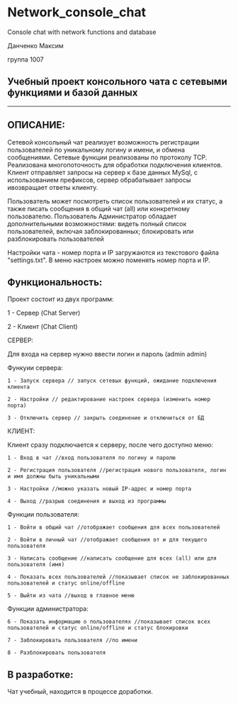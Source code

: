 # Network_console_chat
Console chat with network functions and database

Данченко Максим

группа 1007

Учебный проект консольного чата с сетевыми функциями и базой данных
------------------------------------------------------------------------------------------------------------------
------------------------------------------------------------------------------------------------------------------

ОПИСАНИЕ:
------------------------------------------------------------------------------------------------------------------

Сетевой консольный чат реализует возможность регистрации пользователей по уникальному логину и имени, и обмена сообщениями.
Сетевые функции реализованы по протоколу TCP. Реализована многопоточность для обработки подключения клиентов. 
Клиент отправляет запросы на сервер к базе данных MySql, с использованием префиксов, 
сервер обрабатывает запросы ивозвращает ответы клиенту.

Пользователь может посмотреть список пользователей и их статус, а также писать сообщения в общий чат (all) или конкретному пользователю.
Пользователь Администратор обладает дополнительными возможностями: видеть полный список пользователей, включая заблокированных; блокировать или 
разблокировать пользователей

Настройки чата - номер порта и IP загружаются из текстового файла "settings.txt".
В меню настроек можно поменять номер порта и IP.

Функциональность:
------------------------------------------------------------------------------------------------------------------
Проект состоит из двух программ:

1 - Сервер (Chat Server)

2 - Клиент (Chat Client)

СЕРВЕР:

Для входа на сервер нужно ввести логин и пароль (admin admin)

Функуии сервера:

    1 - Запуск сервера // запуск сетевых функций, ожидание подключения клиента
    
    2 - Настройки // редактирование настроек сервера (изменить номер порта)
    
    3 - Отключить сервер // закрыть соединение и отключиться от БД

КЛИЕНТ:

Клиент сразу подключается к серверу, после чего доступно меню:

    1 - Вход в чат //вход пользователя по логину и паролю
    
    2 - Регистрация пользователя //регистрация нового пользователя, логин и имя должны быть уникальными
    
    3 - Настройки //можно указать новый IP-адрес и номер порта
    
    4 - Выход //разрыв соединения и выход из программы

Функции пользователя:

    1 - Войти в общий чат //отображает сообщения для всех пользователей
    
    2 - Войти в личный чат //отображает сообщения от и для текущего пользователя
    
    3 - Написать сообщение //написать сообщение для всех (all) или для пользователя (имя)
    
    4 - Показать всех пользователей //показывает список не заблокированных пользователей и статус online/offline
    
    5 - Выйти из чата //выход в главное меню

Функции администратора:

    6 - Показать информацию о пользователях //показывает список всех пользователей и статус online/offline и статус блокировки
    
    7 - Заблокировать пользователя //по имени
    
    8 - Разблокировать пользователя

В разработке:
---------------------------------------------------------------------------------------------------------------

Чат учебный, находится в процессе доработки.
